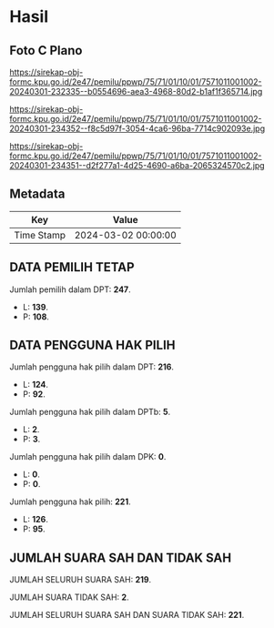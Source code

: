 # Hasil

## Foto C Plano

https://sirekap-obj-formc.kpu.go.id/2e47/pemilu/ppwp/75/71/01/10/01/7571011001002-20240301-232335--b0554696-aea3-4968-80d2-b1af1f365714.jpg

https://sirekap-obj-formc.kpu.go.id/2e47/pemilu/ppwp/75/71/01/10/01/7571011001002-20240301-234352--f8c5d97f-3054-4ca6-96ba-7714c902093e.jpg

https://sirekap-obj-formc.kpu.go.id/2e47/pemilu/ppwp/75/71/01/10/01/7571011001002-20240301-234351--d2f277a1-4d25-4690-a6ba-2065324570c2.jpg


## Metadata

| Key        | Value               |
| ---------- | ------------------- |
| Time Stamp | 2024-03-02 00:00:00 |


## DATA PEMILIH TETAP

Jumlah pemilih dalam DPT: **247**.
 * L: **139**.
 * P: **108**.

## DATA PENGGUNA HAK PILIH

Jumlah pengguna hak pilih dalam DPT: **216**.
 * L: **124**.
 * P: **92**.

Jumlah pengguna hak pilih dalam DPTb: **5**.
 * L: **2**.
 * P: **3**.

Jumlah pengguna hak pilih dalam DPK: **0**.
 * L: **0**.
 * P: **0**.

Jumlah pengguna hak pilih: **221**.
 * L: **126**.
 * P: **95**.

## JUMLAH SUARA SAH DAN TIDAK SAH

JUMLAH SELURUH SUARA SAH: **219**.

JUMLAH SUARA TIDAK SAH: **2**.

JUMLAH SELURUH SUARA SAH DAN SUARA TIDAK SAH: **221**.


